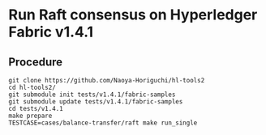 # Run Raft consensus on Hyperledger Fabric v1.4.1

## Procedure

    git clone https://github.com/Naoya-Horiguchi/hl-tools2
    cd hl-tools2/
    git submodule init tests/v1.4.1/fabric-samples
    git submodule update tests/v1.4.1/fabric-samples
    cd tests/v1.4.1
    make prepare
    TESTCASE=cases/balance-transfer/raft make run_single
